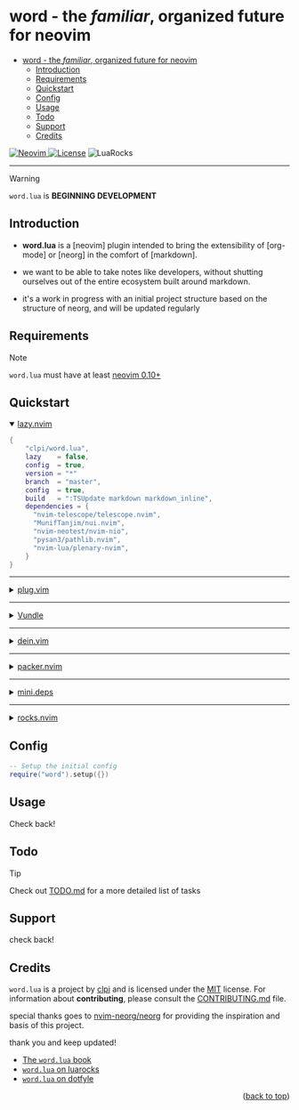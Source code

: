# word - the _familiar_, organized future for neovim

<!--toc:start-->

- [word - the _familiar_, organized future for neovim](#word-the-familiar-organized-future-for-neovim)
  - [Introduction](#introduction)
  - [Requirements](#requirements)
  - [Quickstart](#quickstart)
  - [Config](#config)
  - [Usage](#usage)
  - [Todo](#todo)
  - [Support](#support)
  - [Credits](#credits)
  <!--toc:end-->

<a href="https://neovim.io"> ![Neovim](https://img.shields.io/badge/Neovim%200.10+-brightgreen?style=for-the-badge) </a>
<a href="/LICENSE"> ![License](https://img.shields.io/badge/license-GPL%20v3-brightgreen?style=for-the-badge)</a>
![LuaRocks](https://img.shields.io/luarocks/v/clpi/word.lua)

---

> [!Warning]
>
> `word.lua` is **BEGINNING DEVELOPMENT**

## Introduction

- **word.lua** is a [neovim] plugin intended to bring the extensibility of [org-mode] or [neorg] in the comfort of [markdown].

- we want to be able to take notes like developers, without shutting ourselves out of the entire ecosystem built around markdown.

- it's a work in progress with an initial project structure based on the structure of neorg, and will be updated regularly

## Requirements

> [!Note]
>
> `word.lua` must have at least [neovim 0.10+](https://neovim.io)

## Quickstart

<details open>
  <summary>
<a href="#">lazy.nvim</a>
  </summary>

```lua
{
    "clpi/word.lua",
    lazy    = false,
    config  = true,
    version = "*"
    branch  = "master",
    config  = true,
    build   = ":TSUpdate markdown markdown_inline",
    dependencies = {
      "nvim-telescope/telescope.nvim",
      "MunifTanjim/nui.nvim",
      "nvim-neotest/nvim-nio",
      "pysan3/pathlib.nvim",
      "nvim-lua/plenary-nvim",
    }
}
```

</details>

---

<details>

  <summary>
<a href="#">plug.vim</a>
  </summary>

> [!Warning]
>
> Not yet tested

```vim
Plug "nvim-telescope/telescope.nvim"
Plug 'MunifTanjim/nui.nvim'
Plug 'nvim-lua/plenary-nvim'
Plug "pysan3/pathlib.nvim"
Plug "nvim-neotest/nvim-nio"
Plug "clpi/word.lua", {
    \ "branch" : "master",
    \ "do"     : ":lua require('word').setup()"
    \ }
```

</details>

---

<details>
<summary><a href="#">Vundle</a></summary>

> [!Warning]
>
> Not yet tested

```vim
Plugin 'nvim-lua/plenary-nvim'
Plugin "pysan3/pathlib.nvim"
Plugin "nvim-neotest/nvim-nio"
Plugin 'nvim-telescope/telescope.nvim'
Plugin 'MunifTanjim/nui.nvim'
Plugin 'clpi/word.lua'
```

</details>

---

<details>

  <summary>
<a href="#">dein.vim</a>
  </summary>

> [!Warning]
>
> Not yet tested

```vim
call dein#add('pysan3/pathlib.nvim')
call dein#add('nvim-neotest/nvim-nio')
call dein#add('MunifTanjim/nui.nvim')
call dein#add('nvim-telescope/telescope.nvim')
call dein#add('clpi/word.lua')
```

</details>

---

<details>

  <summary>
<a href="#">packer.nvim</a>
  </summary>

> [!Warning]
>
> Not yet tested

```lua
use {
  "clp/word.lua",
  requires = {
        "nvim-telescope/telescope.nvim",
        "nvim-nio",
        "nui.nvim",
        "plenary.nvim",
        "pathlib.nvim"
  },
  tag = "*",
  config = function()
      require("word").setup()
  end,
}
```

</details>

---

<details>

  <summary>
<a href="#">mini.deps</a>
  </summary>

> [!Warning]
>
> Not yet tested

```lua
{
  "clp/word.lua",
}
```

</details>

---

<details>

  <summary>
<a href="#">rocks.nvim</a>
  </summary>

> [!Warning]
>
> Not yet tested

```lua
Rocks install mini.lua
```

</details>

## Config

```lua
-- Setup the initial config
require("word").setup({})

```

## Usage

Check back!

## Todo

> [!Tip]
>
> Check out [TODO.md](./TODO.md) for a more detailed list of tasks

## Support

check back!

## Credits

`word.lua` is a project by [clpi](github.com/clpi) and is licensed under the [MIT](./LICENSE) license. For information about **contributing**, please consult the [CONTRIBUTING.md](./CONTRIBUTING.md) file.

special thanks goes to [nvim-neorg/neorg](https://github.com/nvim-neorg/neorg) for providing the inspiration and basis of this project.

thank you and keep updated!

- [The `word.lua` book](https://word.cli.st)
- [`word.lua` on luarocks](https://luarocks.org/inits/clpi/word.lua)
- [`word.lua` on dotfyle](https://dotfyle.com/plugins/clpi/word.lua)

<!-- <div align="center"> -->
<p align="right">(<a href="#readme-top">back to top</a>)</p>

<!-- </div> -->
